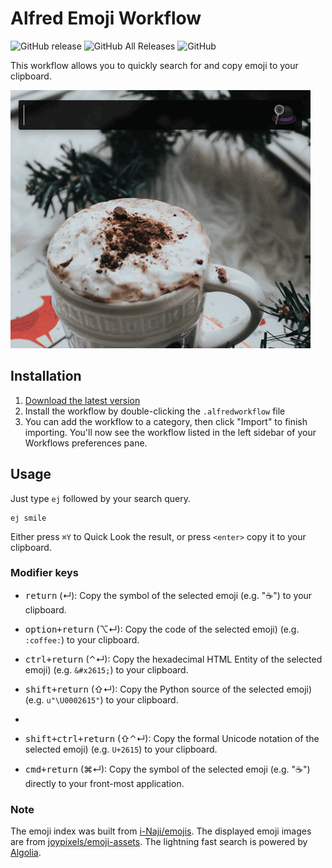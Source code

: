 # Alfred Emoji Workflow

![GitHub release](https://img.shields.io/github/release/techouse/alfred-emoji.svg)
![GitHub All Releases](https://img.shields.io/github/downloads/techouse/alfred-emoji/total.svg)
![GitHub](https://img.shields.io/github/license/techouse/alfred-emoji.svg)

This workflow allows you to quickly search for and copy emoji to your clipboard.

![demo](demo.gif)

## Installation

1. [Download the latest version](https://github.com/techouse/alfred-emoji/releases/latest)
2. Install the workflow by double-clicking the `.alfredworkflow` file
3. You can add the workflow to a category, then click "Import" to finish importing. You'll now see the workflow listed in the left sidebar of your Workflows preferences pane.

## Usage

Just type `ej` followed by your search query.

```
ej smile
```

Either press `⌘Y` to Quick Look the result, or press `<enter>` copy it to your clipboard.

### Modifier keys

- <kbd>return</kbd> (↵): Copy the symbol of the selected emoji (e.g. "☕️") to your clipboard.

- <kbd>option+return</kbd> (⌥↵): Copy the code of the selected emoji) (e.g. `:coffee:`) to your clipboard.

- <kbd>ctrl+return</kbd> (⌃↵): Copy the hexadecimal HTML Entity of the selected emoji) (e.g. `&#x2615;`) to your clipboard.

- <kbd>shift+return</kbd> (⇧↵): Copy the Python source of the selected emoji) (e.g. `u"\U0002615"`) to your clipboard.
- 
- <kbd>shift+ctrl+return</kbd> (⇧⌃↵): Copy the formal Unicode notation of the selected emoji) (e.g. `U+2615`) to your clipboard.

- <kbd>cmd+return</kbd> (⌘↵): Copy the symbol of the selected emoji (e.g. "☕️") directly to your front-most application.

### Note

The emoji index was built from [i-Naji/emojis](https://github.com/i-Naji/emojis).
The displayed emoji images are from [joypixels/emoji-assets](https://github.com/joypixels/emoji-assets).
The lightning fast search is powered by [Algolia](https://www.algolia.com).
